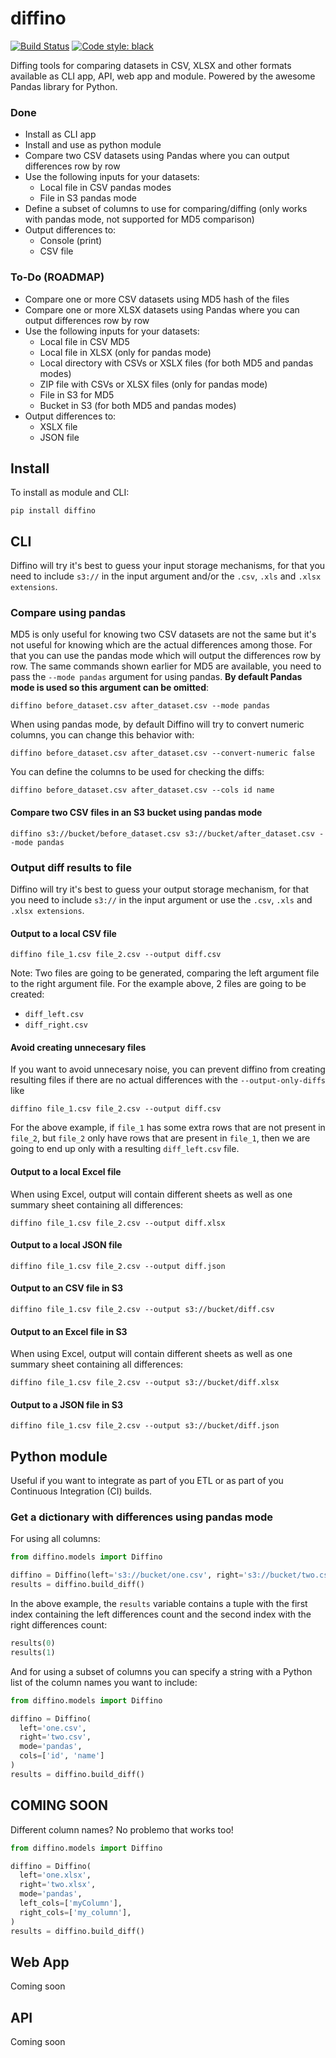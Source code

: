 diffino
====
[![Build Status](https://travis-ci.com/IntuitiveWebSolutions/diffino.svg?branch=master)](https://travis-ci.com/IntuitiveWebSolutions/diffino)
[![Code style: black](https://img.shields.io/badge/code%20style-black-000000.svg)](https://github.com/ambv/black)

Diffing tools for comparing datasets in CSV, XLSX and other formats available as CLI app, API, web app and module. Powered by the awesome Pandas library for Python.

### Done
- Install as CLI app
- Install and use as python module
- Compare two CSV datasets using Pandas where you can output differences row by row
- Use the following inputs for your datasets:
  - Local file in CSV pandas modes
  - File in S3 pandas mode
- Define a subset of columns to use for comparing/diffing (only works with pandas mode, not supported for MD5 comparison)
- Output differences to:
  - Console (print)
  - CSV file

### To-Do (ROADMAP)
- Compare one or more CSV datasets using MD5 hash of the files
- Compare one or more XLSX datasets using Pandas where you can output differences row by row
- Use the following inputs for your datasets:
  - Local file in CSV MD5
  - Local file in XLSX (only for pandas mode)
  - Local directory with CSVs or XSLX files (for both MD5 and pandas modes)
  - ZIP file with CSVs or XLSX files (only for pandas mode)
  - File in S3 for MD5
  - Bucket in S3 (for both MD5 and pandas modes)
- Output differences to:
  - XSLX file
  - JSON file

## Install

To install as module and CLI:

```
pip install diffino
```

## CLI

Diffino will try it's best to guess your input storage mechanisms, for that you need to include `s3://` in the input argument and/or the `.csv`, `.xls` and `.xlsx extensions`.

### Compare using pandas

MD5 is only useful for knowing two CSV datasets are not the same but it's not useful for knowing which are the actual differences among those. For that you can use the pandas mode which will output the differences row by row.
The same commands shown earlier for MD5 are available, you need to pass the `--mode pandas` argument for using pandas. **By default Pandas mode is used so this argument can be omitted**:

```
diffino before_dataset.csv after_dataset.csv --mode pandas
```

When using pandas mode, by default Diffino will try to convert numeric columns, you can change this behavior with:

```
diffino before_dataset.csv after_dataset.csv --convert-numeric false
```

You can define the columns to be used for checking the diffs:

```
diffino before_dataset.csv after_dataset.csv --cols id name
```

#### Compare two CSV files in an S3 bucket using pandas mode

```
diffino s3://bucket/before_dataset.csv s3://bucket/after_dataset.csv --mode pandas
```

### Output diff results to file

Diffino will try it's best to guess your output storage mechanism, for that you need to include `s3://` in the input argument or use the `.csv`, `.xls` and `.xlsx extensions`.

#### Output to a local CSV file
```
diffino file_1.csv file_2.csv --output diff.csv
```

Note: Two files are going to be generated, comparing the left argument file to the right argument file. For the example above, 2 files are going to be created:

* `diff_left.csv`
* `diff_right.csv`

#### Avoid creating unnecesary files

If you want to avoid unnecesary noise, you can prevent diffino from creating resulting files if there are no actual differences with the `--output-only-diffs` like
```
diffino file_1.csv file_2.csv --output diff.csv
```

For the above example, if `file_1` has some extra rows that are not present in `file_2`, but `file_2` only have rows that are present in `file_1`, then we are going to end up only with a resulting `diff_left.csv` file.


#### Output to a local Excel file

When using Excel, output will contain different sheets as well as one summary sheet containing all differences:

```
diffino file_1.csv file_2.csv --output diff.xlsx
```

#### Output to a local JSON file

```
diffino file_1.csv file_2.csv --output diff.json
```

#### Output to an CSV file in S3

```
diffino file_1.csv file_2.csv --output s3://bucket/diff.csv
```

#### Output to an Excel file in S3
When using Excel, output will contain different sheets as well as one summary sheet containing all differences:

```
diffino file_1.csv file_2.csv --output s3://bucket/diff.xlsx
```

#### Output to a JSON file in S3

```
diffino file_1.csv file_2.csv --output s3://bucket/diff.json
```

## Python module

Useful if you want to integrate as part of you ETL or as part of you Continuous Integration (CI) builds.

### Get a dictionary with differences using pandas mode
For using all columns:

```python
from diffino.models import Diffino

diffino = Diffino(left='s3://bucket/one.csv', right='s3://bucket/two.csv', mode='pandas')
results = diffino.build_diff()
```

In the above example, the `results` variable contains a tuple with the first index containing
the left differences count and the second index with the right differences count:

```python
results(0)
results(1)
```

And for using a subset of columns you can specify a string with a Python list of the column names you want to include:

```python
from diffino.models import Diffino

diffino = Diffino(
  left='one.csv',
  right='two.csv',
  mode='pandas',
  cols=['id', 'name']
)
results = diffino.build_diff()
```

## COMING SOON
Different column names? No problemo that works too! 

```python
from diffino.models import Diffino

diffino = Diffino(
  left='one.xlsx',
  right='two.xlsx',
  mode='pandas',
  left_cols=['myColumn'],
  right_cols=['my_column'],
)
results = diffino.build_diff()
```

## Web App

Coming soon

## API

Coming soon

